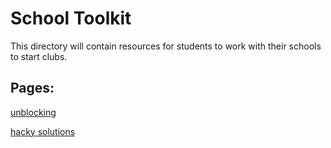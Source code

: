 # School Toolkit

This directory will contain resources for students to work with their schools to start clubs.

## Pages:
[unblocking](unblocking)

[hacky solutions](hacky_solutions)